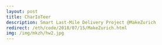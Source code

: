 ```yaml
---
layout: post
title: CharIoTeer
description: Smart Last-Mile Delivery Project @MakeZurich
redirect: /eth/code/2018/07/15/MakeZurich.html
img: /img/mkzh/hw2.jpg
---
```

<!-- {{ site.baseurl }}/img/mkzh/hw2.jpg -->
